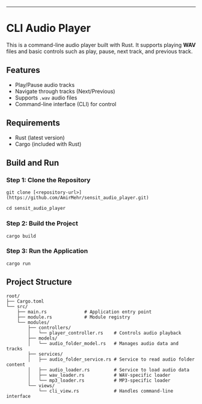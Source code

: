 * * *

CLI Audio Player
================

This is a command-line audio player built with Rust. It supports playing **WAV** files and basic controls such as play, pause, next track, and previous track.

Features
--------

*   Play/Pause audio tracks
*   Navigate through tracks (Next/Previous)
*   Supports `.wav` audio files
*   Command-line interface (CLI) for control

Requirements
------------

*   Rust (latest version)
*   Cargo (included with Rust)

Build and Run
-------------

### Step 1: Clone the Repository
```
git clone [<repository-url>](https://github.com/AmirMehr/sensit_audio_player.git)
```

```
cd sensit_audio_player
```

### Step 2: Build the Project
```
cargo build
```

### Step 3: Run the Application
```
cargo run
```

Project Structure
-----------------

```
root/
├── Cargo.toml
└── src/
    ├── main.rs              # Application entry point
    ├── module.rs            # Module registry
    └── modules/
        ├── controllers/
        │   └── player_controller.rs    # Controls audio playback
        ├── models/
        │   └── audio_folder_model.rs   # Manages audio data and tracks
        ├── services/
        │   ├── audio_folder_service.rs # Service to read audio folder content
        │   ├── audio_loader.rs         # Service to load audio data
        │   ├── wav_loader.rs           # WAV-specific loader
        │   └── mp3_loader.rs           # MP3-specific loader
        └── views/
            └── cli_view.rs             # Handles command-line interface
```